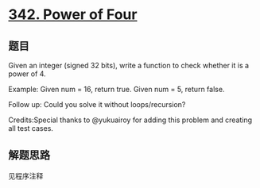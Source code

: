 # [342. Power of Four](https://leetcode.com/problems/power-of-four/)

## 题目

Given an integer (signed 32 bits), write a function to check whether it is a power of 4.

Example:
Given num = 16, return true.
Given num = 5, return false.

Follow up: Could you solve it without loops/recursion?

Credits:Special thanks to @yukuairoy  for adding this problem and creating all test cases.

## 解题思路

见程序注释
